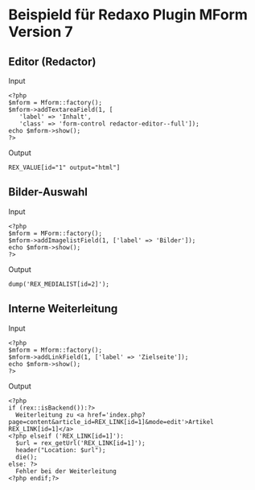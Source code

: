 ﻿# Beispield für Redaxo Plugin MForm Version 7

 ## Editor (Redactor)
 Input
 ```
<?php 
$mform = Mform::factory();
$mform->addTextareaField(1, [
    'label' => 'Inhalt',
    'class' => 'form-control redactor-editor--full']);
echo $mform->show();
?>
```

Output
```
REX_VALUE[id="1" output="html"]
```

## Bilder-Auswahl

Input 

```
<?php
$mform = MForm::factory();
$mform->addImagelistField(1, ['label' => 'Bilder']);
echo $mform->show();
?>
``` 

Output

```
dump('REX_MEDIALIST[id=2]');
```


 ## Interne Weiterleitung

 Input
 ```
<?php
$mform = Mform::factory();
$mform->addLinkField(1, ['label' => 'Zielseite']);
echo $mform->show();
?>
```

Output
```
<?php
if (rex::isBackend()):?>
  Weiterleitung zu <a href='index.php?page=content&article_id=REX_LINK[id=1]&mode=edit'>Artikel REX_LINK[id=1]</a>
<?php elseif ('REX_LINK[id=1]'): 
  $url = rex_getUrl('REX_LINK[id=1]');
  header("Location: $url");
  die();
else: ?>
  Fehler bei der Weiterleitung
<?php endif;?>
```
